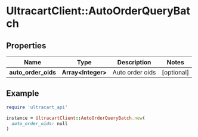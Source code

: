 # UltracartClient::AutoOrderQueryBatch

## Properties

| Name | Type | Description | Notes |
| ---- | ---- | ----------- | ----- |
| **auto_order_oids** | **Array&lt;Integer&gt;** | Auto order oids | [optional] |

## Example

```ruby
require 'ultracart_api'

instance = UltracartClient::AutoOrderQueryBatch.new(
  auto_order_oids: null
)
```

